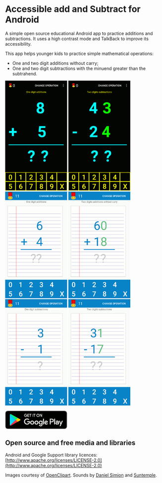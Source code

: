 # Accessible add and Subtract for Android

A simple open source educational Android app to practice additions 
and subtractions. It uses a high contrast mode and TalkBack to
improve its accessibility.

This app helps younger kids to practice simple mathematical operations:

* One and two digit additions without carry;
* One and two digit subtractions with the minuend greater than the subtrahend.

<img src="https://github.com/epman/mathops_android/raw/master/docs/imgs/s_en_5.png" width="200" > <img src="https://github.com/epman/mathops_android/raw/master/docs/imgs/s_en_6.png" width="200" >
<img src="https://github.com/epman/mathops_android/raw/master/docs/imgs/s_en_1.png" width="200" > <img src="https://github.com/epman/mathops_android/raw/master/docs/imgs/s_en_2.png" width="200" >
<img src="https://github.com/epman/mathops_android/raw/master/docs/imgs/s_en_3.png" width="200" > <img src="https://github.com/epman/mathops_android/raw/master/docs/imgs/s_en_4.png" width="200" >


<a href="https://play.google.com/store/apps/details?id=org.epm.math">
<img src="https://github.com/epman/mathops_android/raw/master/docs/imgs/gen.png" width="200" >
</a>


## Open source and free media and libraries

Android and Google Support library licences: [http://www.apache.org/licenses/LICENSE-2.0](http://www.apache.org/licenses/LICENSE-2.0)

Images courtesy of [OpenClipart](http://openclipart.org). 
Sounds by [Daniel Simion](http://www.soundbible.com) and [Suntemple](https://freesound.org/people/suntemple).
